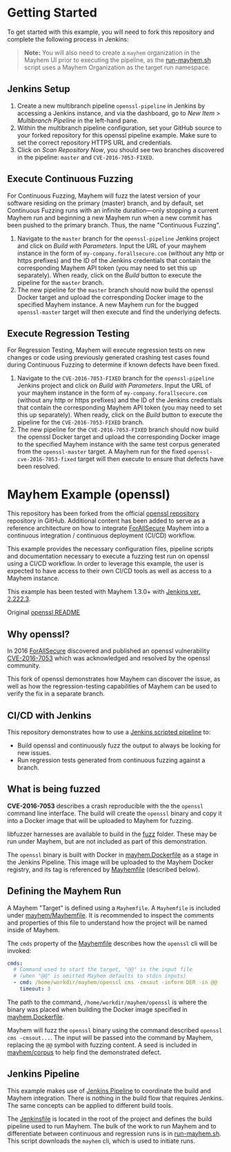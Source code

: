 # Getting Started

To get started with this example, you will need to fork this repository and complete the following process in Jenkins:

> **Note:** You will also need to create a `mayhem` organization in the Mayhem UI prior to executing the pipeline, as the [run-mayhem.sh](mayhem/scripts/run-mayhem.sh) script uses a Mayhem Organization as the target run namespace.
## Jenkins Setup

1. Create a new multibranch pipeline `openssl-pipeline` in Jenkins by accessing a Jenkins instance, and via the dashboard, go to *New Item* > *Multibranch Pipeline* in the left-hand pane.
2. Within the multibranch pipeline configuration, set your GitHub source to your forked repository for this openssl pipeline example. Make sure to set the correct repository HTTPS URL and credentials.
3. Click on *Scan Repository Now*, you should see two branches discovered in the pipeline: `master` and `CVE-2016-7053-FIXED`.

## Execute Continuous Fuzzing

For Continuous Fuzzing, Mayhem will fuzz the latest version of your software residing on the primary (master) branch, and by default, set Continuous Fuzzing runs with an infinite duration—only stopping a current Mayhem run and beginning a new Mayhem run when a new commit has been pushed to the primary branch. Thus, the name "Continuous Fuzzing".

1. Navigate to the `master` branch for the `openssl-pipeline` Jenkins project and click on *Build with Parameters*. Input the URL of your mayhem instance in the form of `my-company.forallsecure.com` (without any http or https prefixes) and the ID of the Jenkins credentials that contain the corresponding Mayhem API token (you may need to set this up separately). When ready, click on the *Build* button to execute the pipeline for the `master` branch.
2. The new pipeline for the `master` branch should now build the openssl Docker target and upload the corresponding Docker image to the specified Mayhem instance. A new Mayhem run for the bugged `openssl-master` target will then execute and find the underlying defects.

## Execute Regression Testing

For Regression Testing, Mayhem will execute regression tests on new changes or code using previously generated crashing test cases found during Continuous Fuzzing to determine if known defects have been fixed.

1. Navigate to the `CVE-2016-7053-FIXED` branch for the `openssl-pipeline` Jenkins project and click on *Build with Parameters*. Input the URL of your mayhem instance in the form of `my-company.forallsecure.com` (without any http or https prefixes) and the ID of the Jenkins credentials that contain the corresponding Mayhem API token (you may need to set this up separately). When ready, click on the *Build* button to execute the pipeline for the `CVE-2016-7053-FIXED` branch.
2. The new pipeline for the `CVE-2016-7053-FIXED` branch should now build the openssl Docker target and upload the corresponding Docker image to the specified Mayhem instance with the same test corpus generated from the `openssl-master` target. A Mayhem run for the fixed `openssl-cve-2016-7053-fixed` target will then execute to ensure that defects have been resolved.

# Mayhem Example (openssl)

This repository has been forked from the official [openssl repository](https://github.com/openssl/openssl)
repository in GitHub. Additional content has been added to serve as a reference
architecture on how to integrate [ForAllSecure](https://forallsecure.com) Mayhem
into a continuous integration / continuous deployment (CI/CD) workflow.

This example provides the necessary configuration files, pipeline scripts and
documentation necessary to execute a fuzzing test run on openssl using a CI/CD
workflow. In order to leverage this example, the user is expected to have access
to their own CI/CD tools as well as access to a Mayhem instance.

This example has been tested with Mayhem 1.3.0+ with [Jenkins ver. 2.222.3](https://www.jenkins.io/).

Original [openssl README](README)

## Why openssl?

In 2016 [ForAllSecure](https://forallsecure.com) discovered and published an openssl vulnerability
[CVE-2016-7053](https://access.redhat.com/security/cve/cve-2016-7053)
which was acknowledged and resolved by the openssl community.

This fork of openssl demonstrates how Mayhem can discover the issue, as well as
how the regression-testing capabilities of Mayhem can be used to verify the fix
in a separate branch.

## CI/CD with Jenkins

This repository demonstrates how to use a
[Jenkins scripted pipeline](https://www.jenkins.io/doc/book/pipeline/syntax/#scripted-pipeline) to:

* Build openssl and continuously fuzz the output to always be looking for new
  issues.
* Run regression tests generated from continuous fuzzing against a branch.

## What is being fuzzed

**CVE-2016-7053** describes a crash reproducible with the the `openssl` command line interface.
The build will create the `openssl` binary and copy it into a Docker image that
will be uploaded to Mayhem for fuzzing.

libfuzzer harnesses are available to build in the [fuzz](fuzz) folder. These may
be run under Mayhem, but are not included as part of this demonstration.

The `openssl` binary is built with Docker in [mayhem.Dockerfile](mayhem.Dockerfile) as
a stage in the Jenkins Pipeline. This image will be uploaded to the Mayhem Docker registry,
and its tag is referenced by [Mayhemfile](mayhem/Mayhemfile) (described below).

## Defining the Mayhem Run

A Mayhem "Target" is defined using a `Mayhemfile`. A `Mayhemfile` is included
under [mayhem/Mayhemfile](mayhem/Mayhemfile). It is recommended to inspect the
comments and properties of this file to understand how the project will be named
inside of Mayhem.

The `cmds` property of the [Mayhemfile](mayhem/Mayhemfile) describes how the
`openssl` cli will be invoked:

```yaml
cmds:
  # Command used to start the target, "@@" is the input file
  # (when "@@" is omitted Mayhem defaults to stdin inputs)
  - cmd: /home/workdir/mayhem/openssl cms -cmsout -inform DER -in @@
    timeout: 3
```

The path to the command, `/home/workdir/mayhem/openssl` is where the binary
was placed when building the Docker image specified in
[mayhem.Dockerfile](mayhem.Dockerfile).

Mayhem will fuzz the  `openssl` binary using the command described
`openssl cms -cmsout...`. The input will be passed into the command by Mayhem,
replacing the `@@` symbol with fuzzing content. A seed is included in
[mayhem/corpus](mayhem/corpus) to help find the demonstrated defect.


## Jenkins Pipeline

This example makes use of [Jenkins Pipeline](https://www.jenkins.io/doc/book/pipeline/)
to coordinate the build and Mayhem integration. There is nothing in the build
flow that requires Jenkins. The same concepts can be applied to different build
tools.

The [Jenkinsfile](Jenkinsfile) is located in the root of the project and defines
the build pipeline used to run Mayhem. The bulk of the work to run Mayhem and
to differentiate between continuous and regression runs is in
[run-mayhem.sh](mayhem/scripts/run-mayhem.sh). This script downloads the
`mayhem` cli, which is used to initiate runs.